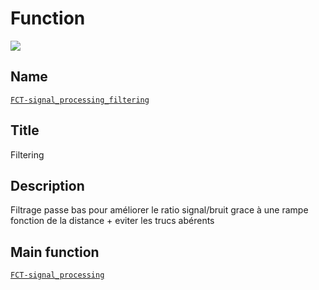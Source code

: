 # Function
![](viewme.jpg)

## Name
[`FCT-signal_processing_filtering`]()

## Title
Filtering

## Description
Filtrage passe bas pour améliorer le ratio signal/bruit grace à une rampe fonction de la distance + eviter les trucs abérents

## Main function
[`FCT-signal_processing`](../FCT-signal_processing)
